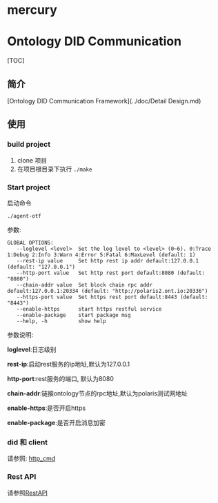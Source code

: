 # mercury

# Ontology DID Communication

[TOC]

## 简介

[Ontology DID Communication Framework](../doc/Detail Design.md)



## 使用

### build project

1. clone 项目
2. 在项目根目录下执行 ```./make```


### Start project

启动命令

```./agent-otf```

参数:

```
GLOBAL OPTIONS:
   --loglevel <level>  Set the log level to <level> (0~6). 0:Trace 1:Debug 2:Info 3:Warn 4:Error 5:Fatal 6:MaxLevel (default: 1)
   --rest-ip value     Set http rest ip addr default:127.0.0.1 (default: "127.0.0.1")
   --http-port value   Set http rest port default:8080 (default: "8080")
   --chain-addr value  Set block chain rpc addr default:127.0.0.1:20334 (default: "http://polaris2.ont.io:20336")
   --https-port value  Set https rest port default:8443 (default: "8443")
   --enable-https      start https restful service
   --enable-package    start package msg
   --help, -h          show help

```

参数说明:

**loglevel**:日志级别

**rest-ip**:启动rest服务的ip地址,默认为127.0.0.1

**http-port**:rest服务的端口, 默认为8080

**chain-addr**:链接ontology节点的rpc地址,默认为polaris测试网地址

**enable-https**:是否开启https

**enable-package**:是否开启消息加密



### did 和 client

请参照: [http_cmd](https://git.ont.io/ontid/otf/src/master/cmd/manual.md)



### Rest API

请参照[RestAPI](https://git.ont.io/ontid/otf/src/master/doc/OTF%20RestAPI%20Document.md)

